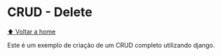 # CRUD - Delete

[:arrow_up: Voltar a home](https://github.com/Dirack/Estudos/tree/master/Python/django/crud#crud)

Este é um exemplo de criação de um CRUD completo utilizando django.
